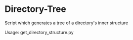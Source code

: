 # Directory-Tree
Script which generates a tree of a directory's inner structure

Usage: get_directory_structure.py <directory to be searched>
